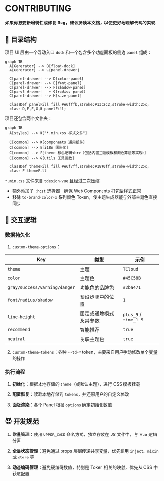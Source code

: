 # CONTRIBUTING

**如果你想要新增特性或修复 Bug，建议阅读本文档，以便更好地理解代码的实现**

## 📁 目录结构

项目 UI 层由一个浮动入口 `dock` 和一个包含多个功能面板的侧边 `panel` 组成：

```mermaid
graph TB
  A[Generator] --> B[float-dock]
  A[Generator] --> C[panel-drawer]

  C[panel-drawer] --> D[color-panel]
  C[panel-drawer] --> E[font-panel]
  C[panel-drawer] --> F[shadow-panel]
  C[panel-drawer] --> G[radius-panel]
  C[panel-drawer] --> H[size-panel]

  classDef panelFill fill:#e6fffb,stroke:#13c2c2,stroke-width:2px;
  class D,E,F,G,H panelFill;
```

项目还包含两个文件夹：

```mermaid
graph TB
  A[styles] --> B["*.min.css 样式文件"]

  C[common] --> D[components 通用组件]
  C[common] --> E[i18n 国际化]
  C[common] --> F[theme 核心逻辑<br>（包括内置主题模板和颜色算法等实现）]
  C[common] --> G[utils 工具函数]

  classDef themeFill fill:#e6f7ff,stroke:#1890ff,stroke-width:2px;
  class F themeFill
```

`*.min.css` 文件来自 `tdesign-vue` 且经过二次压缩

- 额外添加了 `:host` 选择器，确保 Web Components 打包后样式正常
- 移除 `td-brand-color-x` 系列颜色 Token，使主题生成器能与外部主题色直接同步

## 🧚 交互逻辑

### 数据持久化

1. `custom-theme-options`：

| Key                           | 类型                       | 示例                  |
| ----------------------------- | -------------------------- | --------------------- |
| `theme`                       | 主题                       | `TCloud`              |
| `color`                       | 主题色                     | `#45C58B`             |
| `gray/success/warning/danger` | 功能色的品牌色             | `#2ba471`             |
| `font/radius/shadow`          | 预设步骤中的位置           | `1`                   |
| `line-height`                 | 固定或递增模式及其参数 | `plus_9` / `time_1.5` |
| `recommend`                   | 智能推荐                   | `true`                |
| `neutral`                     | 关联主题色                 | `true`                |

2. `custom-theme-tokens`：各种 `--td-*` token，主要来自用户手动修改单个变量的操作

### 执行流程

1. **初始化**：根据本地存储的 `theme`（或默认主题），进行 CSS 模板挂载

2. **配置恢复**：读取本地存储的 `tokens`，并还原用户的自定义修改

3. **面板渲染**：各个 Panel 根据 `options` 确定初始化数值

## 😈 开发规范

1. **常量管理**：使用 `UPPER_CASE` 命名方式，独立存放在 JS 文件中，与 Vue 逻辑分离

2. **全局状态管理**：避免通过 props 层层传递共享变量，优先使用 `inject`、`mixin` 或 `store` 等

3. **动态编码管理**：避免硬编码数值，特别是 Token 相关的映射，优先从 CSS 中获取配置
